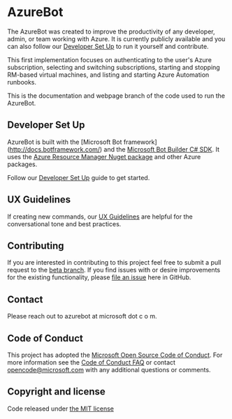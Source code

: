 # AzureBot
The AzureBot was created to improve the productivity of any developer, admin, or team working with Azure. It is currently publicly available and you can also follow our [Developer Set Up](/docs/DeveloperSetup.md) to run it yourself and contribute.

This first implementation focuses on authenticating to the user's Azure subscription, selecting and switching subscriptions, starting and stopping RM-based virtual machines, and listing and starting Azure Automation runbooks.

This is the documentation and webpage branch of the code used to run the AzureBot.

## Developer Set Up

AzureBot is built with the [Microsoft Bot framework] (http://docs.botframework.com/) and the [Microsoft Bot Builder C# SDK](http://docs.botframework.com/sdkreference/csharp/). It uses the [Azure Resource Manager Nuget package](https://www.nuget.org/packages/Microsoft.Azure.Management.ResourceManager) and other Azure packages.

Follow our [Developer Set Up](/docs/DeveloperSetup.md) guide to get started.

## UX Guidelines

If creating new commands, our [UX Guidelines](docs/UX.Guidelines.md) are helpful for the conversational tone and best practices.

## Contributing

If you are interested in contributing to this project feel free to submit a pull request to the [beta branch](https://github.com/Microsoft/AzureBot/tree/beta). If you find issues with or desire improvements for the existing functionality, please [file an issue](https://github.com/Microsoft/AzureBot/issues) here in GitHub.

## Contact 
Please reach out to azurebot at microsoft dot c o m.  

## Code of Conduct

This project has adopted the [Microsoft Open Source Code of Conduct](https://opensource.microsoft.com/codeofconduct/).
For more information see the [Code of Conduct FAQ](https://opensource.microsoft.com/codeofconduct/faq/) or
contact [opencode@microsoft.com](mailto:opencode@microsoft.com) with any additional questions or comments.

## Copyright and license

Code released under [the MIT license](https://github.com/Microsoft/AzureBot/blob/master/LICENSE)
